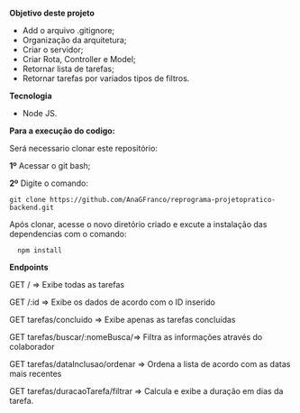 **Objetivo deste projeto**

- Add o arquivo .gitignore;
- Organização da arquitetura;
- Criar o servidor;
- Criar Rota, Controller e Model;
- Retornar lista de tarefas;
- Retornar tarefas por variados tipos de filtros.

**Tecnologia**
- Node JS.

**Para a execução do codigo:**

Será necessario clonar este repositório:  
  
 **1º** Acessar o git bash;  
  
 **2º** Digite o comando:  
   
` git clone https://github.com/AnaGFranco/reprograma-projetopratico-backend.git   `

Após clonar, acesse o novo diretório criado e excute a instalação das dependencias com o comando:
  
`   npm install      `

**Endpoints**

GET / => Exibe todas as tarefas

GET /:id => Exibe os dados de acordo com o ID inserido

GET tarefas/concluido => Exibe apenas as tarefas concluídas

GET tarefas/buscar/:nomeBusca/=> Filtra as informações através do colaborador

GET tarefas/dataInclusao/ordenar => Ordena a lista de acordo com as datas mais recentes

GET tarefas/duracaoTarefa/filtrar => Calcula e exibe a duração em dias da tarefa.

